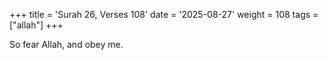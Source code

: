+++
title = 'Surah 26, Verses 108'
date = '2025-08-27'
weight = 108
tags = ["allah"]
+++

So fear Allah, and obey me.